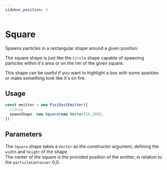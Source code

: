 ```yaml
---
sidebar_position: 3
---
```


# Square

Spawns particles in a rectangular shape around a given position.

The square shape is just like the `Circle` shape capable of spawning particles within it's
area or on the rim of the given square.

This shape can be useful if you want to highlight a box with some sparkles or make something
look like it's on fire.



## Usage

```typescript
const emitter = new PixiDustEmitter({
  //snip
  spawnShape: new Square(new Vector(20,20)),
})
```


## Parameters

The `Square` shape takes a `Vector` as the constructor argument, defining the `width` and `height` of the shape.  
The center of the square is the provided position of the emitter, in relation to the `particleContainer` 0,0.

